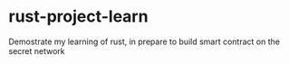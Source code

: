 # rust-project-learn

Demostrate my learning of rust, in prepare to build smart contract on the secret network
